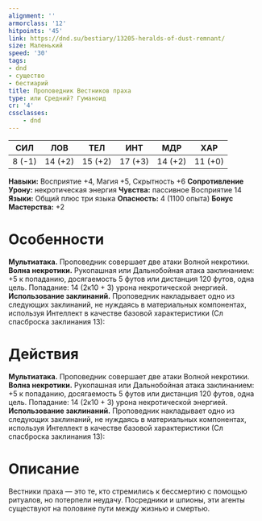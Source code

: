 ```yaml
---
alignment: ''
armorclass: '12'
hitpoints: '45'
link: https://dnd.su/bestiary/13205-heralds-of-dust-remnant/
size: Маленький
speed: '30'
tags:
- dnd
- существо
- бестиарий
title: Проповедник Вестников праха
type: или Средний? Гуманоид
cr: '4'
cssclasses:
    - dnd
---
```



| СИЛ | ЛОВ | ТЕЛ | ИНТ | МДР | ХАР |
|---|---|---|---|---|---|
| 8 (-1) | 14 (+2) | 15 (+2) | 17 (+3) | 14 (+2) | 11 (+0) |
**Навыки:** Восприятие +4, Магия +5, Скрытность +6
**Сопротивление Урону:** некротическая энергия
**Чувства:** пассивное Восприятие 14
**Языки:** Общий плюс три языка
**Опасность:** 4 (1100 опыта)
**Бонус Мастерства:** +2


# Особенности
**Мультиатака.** Проповедник совершает две атаки Волной некротики.
**Волна некротики.** Рукопашная или Дальнобойная атака заклинанием: +5 к попаданию, досягаемость 5 футов или дистанция 120 футов, одна цель. Попадание: 14 (2к10 + 3) урона некротической энергией.
**Использование заклинаний.** Проповедник накладывает одно из следующих заклинаний, не нуждаясь в материальных компонентах, используя Интеллект в качестве базовой характеристики (Сл спасброска заклинания 13):


# Действия
**Мультиатака.** Проповедник совершает две атаки Волной некротики.
**Волна некротики.** Рукопашная или Дальнобойная атака заклинанием: +5 к попаданию, досягаемость 5 футов или дистанция 120 футов, одна цель. Попадание: 14 (2к10 + 3) урона некротической энергией.
**Использование заклинаний.** Проповедник накладывает одно из следующих заклинаний, не нуждаясь в материальных компонентах, используя Интеллект в качестве базовой характеристики (Сл спасброска заклинания 13):


# Описание
Вестники праха — это те,  кто стремились к бессмертию с помощью ритуалов, но потерпели неудачу. Посредники и шпионы, эти агенты существуют на половине пути между жизнью и смертью.